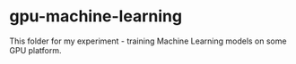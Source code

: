 # gpu-machine-learning
This folder for my experiment - training Machine Learning models on some GPU platform. 
